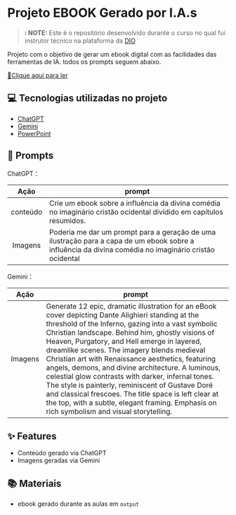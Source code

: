 # Projeto EBOOK Gerado por I.A.s


 > ℹ️ **NOTE:** Este é o repositório desenvolvido durante o curso no qual fui instrutor técnico na plataforma da [DIO](https://dio.me)

Projeto com o objetivo de gerar um ebook digital com as facilidades das ferramentas de IA. todos os prompts
seguem abaixo.

<a href="https://github.com/Tranzil/prompts-recipe-to-create-a-ebook/blob/main/output/EbookProjeto.pdf" title="View PDF now"> 📕Clique aqui para ler</a>

## 💻 Tecnologias utilizadas no projeto

- [ChatGPT](https://chat.openai.com/) 
- [Gemini](https://www.gemini.com/app/)
- [PowerPoint](https://www.microsoft.com/en/microsoft-365/powerpoint)

## 🧠 Prompts


ChatGPT：

|   Ação   | prompt                                                                                                                                                                                                                                                                         |
| :------: | ------------------------------------------------------------------------------------------------------------------------------------------------------------------------------------------------------------------------------------------------------------------------------ |
|  conteúdo  | Crie um ebook sobre a influência da divina comédia no imaginário cristão ocidental dividido em capítulos resumidos.                                                     |
| Imagens | Poderia me dar um prompt para a geração de uma ilustração para a capa de um ebook sobre a influência da divina comédia no imaginário cristão ocidental|


Gemini：

|  Ação  | prompt                                                                                 |
| :----: | -------------------------------------------------------------------------------------- |
| Imagens |Generate 12 epic, dramatic illustration for an eBook cover depicting Dante Alighieri standing at the threshold of the Inferno, gazing into a vast symbolic Christian landscape. Behind him, ghostly visions of Heaven, Purgatory, and Hell emerge in layered, dreamlike scenes. The imagery blends medieval Christian art with Renaissance aesthetics, featuring angels, demons, and divine architecture. A luminous, celestial glow contrasts with darker, infernal tones. The style is painterly, reminiscent of Gustave Doré and classical frescoes. The title space is left clear at the top, with a subtle, elegant framing. Emphasis on rich symbolism and visual storytelling.|

## ✨ Features

- Conteúdo gerado via ChatGPT
- Imagens geradas via Gemini

## 📚 Materiais

- ebook gerado durante as aulas em `output`
